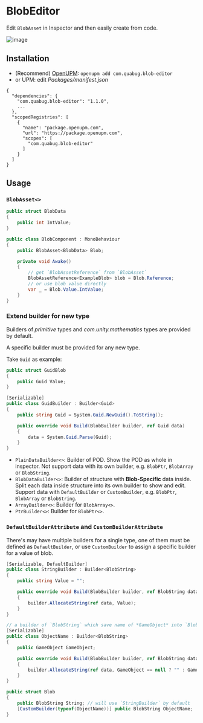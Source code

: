 # BlobEditor

Edit `BlobAsset` in Inspector and then easily create from code.

![image](https://user-images.githubusercontent.com/683655/129414336-ca6523f3-a35a-4545-b8b9-c974e383372a.png)

## Installation
- (Recommend) [OpenUPM](https://openupm.com/packages/com.quabug.blob-editor/): `openupm add com.quabug.blob-editor`
- or UPM: edit *Packages/manifest.json*
```
{
  "dependencies": {
    "com.quabug.blob-editor": "1.1.0",
    ...
  },
  "scopedRegistries": [
    {
      "name": "package.openupm.com",
      "url": "https://package.openupm.com",
      "scopes": [
        "com.quabug.blob-editor"
      ]
    }
  ]
}
```

## Usage

### `BlobAsset<>`

``` c#
public struct BlobData
{
    public int IntValue;
}

public class BlobComponent : MonoBehaviour
{
    public BlobAsset<BlobData> Blob;

    private void Awake()
    {
        // get `BlobAssetReference` from `BlobAsset`
        BlobAssetReference<ExampleBlob> blob = Blob.Reference;
        // or use blob value directly
        var _ = Blob.Value.IntValue;
    }
}
```

### Extend builder for new type

Builders of *primitive* types and *com.unity.mathematics* types are provided by default.

A specific builder must be provided for any new type.

Take `Guid` as example:
``` c#
public struct GuidBlob
{
    public Guid Value;
}

[Serializable]
public class GuidBuilder : Builder<Guid>
{
    public string Guid = System.Guid.NewGuid().ToString();

    public override void Build(BlobBuilder builder, ref Guid data)
    {
        data = System.Guid.Parse(Guid);
    }
}
```

- `PlainDataBuilder<>`: Builder of POD. Show the POD as whole in inspector. Not support data with its own builder, e.g. `BlobPtr`, `BlobArray` or `BlobString`.
- `BlobDataBuilder<>`: Builder of structure with **Blob-Specific** data inside. Split each data inside structure into its own builder to show and edit. Support data with `DefaultBuilder` or `CustomBuilder`, e.g. `BlobPtr`, `BlobArray` or `BlobString`.
- `ArrayBuilder<>`: Builder for `BlobArray<>`.
- `PtrBuilder<>`: Builder for `BlobPtr<>`.

### `DefaultBuilderAttribute` and `CustomBuilderAttribute`
There's may have multiple builders for a single type, one of them must be defined as `DefaultBuilder`, or use `CustomBuilder` to assign a specific builder for a value of blob.
``` c#
[Serializable, DefaultBuilder]
public class StringBuilder : Builder<BlobString>
{
    public string Value = "";

    public override void Build(BlobBuilder builder, ref BlobString data)
    {
        builder.AllocateString(ref data, Value);
    }
}

// a builder of `BlobString` which save name of *GameObject* into `BlobString`
[Serializable]
public class ObjectName : Builder<BlobString>
{
    public GameObject GameObject;

    public override void Build(BlobBuilder builder, ref BlobString data)
    {
        builder.AllocateString(ref data, GameObject == null ? "" : GameObject.name);
    }
}

public struct Blob
{
    public BlobString String; // will use `StringBuilder` by default
    [CustomBuilder(typeof(ObjectName))] public BlobString ObjectName;
}
```
